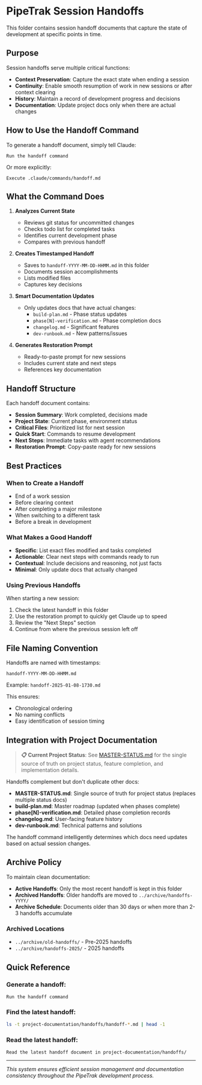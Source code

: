 # PipeTrak Session Handoffs

This folder contains session handoff documents that capture the state of development at specific points in time.

## Purpose

Session handoffs serve multiple critical functions:
- **Context Preservation**: Capture the exact state when ending a session
- **Continuity**: Enable smooth resumption of work in new sessions or after context clearing
- **History**: Maintain a record of development progress and decisions
- **Documentation**: Update project docs only when there are actual changes

## How to Use the Handoff Command

To generate a handoff document, simply tell Claude:
```
Run the handoff command
```

Or more explicitly:
```
Execute .claude/commands/handoff.md
```

## What the Command Does

1. **Analyzes Current State**
   - Reviews git status for uncommitted changes
   - Checks todo list for completed tasks
   - Identifies current development phase
   - Compares with previous handoff

2. **Creates Timestamped Handoff**
   - Saves to `handoff-YYYY-MM-DD-HHMM.md` in this folder
   - Documents session accomplishments
   - Lists modified files
   - Captures key decisions

3. **Smart Documentation Updates**
   - Only updates docs that have actual changes:
     - `build-plan.md` - Phase status updates
     - `phase[N]-verification.md` - Phase completion docs
     - `changelog.md` - Significant features
     - `dev-runbook.md` - New patterns/issues

4. **Generates Restoration Prompt**
   - Ready-to-paste prompt for new sessions
   - Includes current state and next steps
   - References key documentation

## Handoff Structure

Each handoff document contains:
- **Session Summary**: Work completed, decisions made
- **Project State**: Current phase, environment status
- **Critical Files**: Prioritized list for next session
- **Quick Start**: Commands to resume development
- **Next Steps**: Immediate tasks with agent recommendations
- **Restoration Prompt**: Copy-paste ready for new sessions

## Best Practices

### When to Create a Handoff
- End of a work session
- Before clearing context
- After completing a major milestone
- When switching to a different task
- Before a break in development

### What Makes a Good Handoff
- **Specific**: List exact files modified and tasks completed
- **Actionable**: Clear next steps with commands ready to run
- **Contextual**: Include decisions and reasoning, not just facts
- **Minimal**: Only update docs that actually changed

### Using Previous Handoffs
When starting a new session:
1. Check the latest handoff in this folder
2. Use the restoration prompt to quickly get Claude up to speed
3. Review the "Next Steps" section
4. Continue from where the previous session left off

## File Naming Convention

Handoffs are named with timestamps:
```
handoff-YYYY-MM-DD-HHMM.md
```

Example: `handoff-2025-01-08-1730.md`

This ensures:
- Chronological ordering
- No naming conflicts
- Easy identification of session timing

## Integration with Project Documentation

> **📋 Current Project Status**: See [MASTER-STATUS.md](../MASTER-STATUS.md) for the single source of truth on project status, feature completion, and implementation details.

Handoffs complement but don't duplicate other docs:
- **MASTER-STATUS.md**: Single source of truth for project status (replaces multiple status docs)
- **build-plan.md**: Master roadmap (updated when phases complete)
- **phase[N]-verification.md**: Detailed phase completion records
- **changelog.md**: User-facing feature history
- **dev-runbook.md**: Technical patterns and solutions

The handoff command intelligently determines which docs need updates based on actual session changes.

## Archive Policy

To maintain clean documentation:
- **Active Handoffs**: Only the most recent handoff is kept in this folder
- **Archived Handoffs**: Older handoffs are moved to `../archive/handoffs-YYYY/`
- **Archive Schedule**: Documents older than 30 days or when more than 2-3 handoffs accumulate

### Archived Locations
- `../archive/old-handoffs/` - Pre-2025 handoffs  
- `../archive/handoffs-2025/` - 2025 handoffs

## Quick Reference

### Generate a handoff:
```
Run the handoff command
```

### Find the latest handoff:
```bash
ls -t project-documentation/handoffs/handoff-*.md | head -1
```

### Read the latest handoff:
```
Read the latest handoff document in project-documentation/handoffs/
```

---

*This system ensures efficient session management and documentation consistency throughout the PipeTrak development process.*